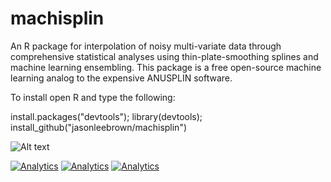# machisplin
An R package for interpolation of noisy multi-variate data through comprehensive statistical analyses using thin-plate-smoothing splines and machine learning ensembling.  This package is a free open-source machine learning analog to the expensive ANUSPLIN software. 

To install open R and type the following:

install.packages("devtools"); library(devtools); install_github("jasonleebrown/machisplin")

![Alt text](https://raw.githubusercontent.com/jasonleebrown/machisplin/master/MACHISPLIN_LOGOv2.jpg?raw=true "Title")


[![Analytics](https://ga-beacon.appspot.com/UA-136960917-1/machisplin)](https://github.com/igrigorik/ga-beacon)
[![Analytics](https://ga-beacon.appspot.com/UA-136933757-1/machuruku?pixel)](https://github.com/igrigorik/ga-beacon)
[![Analytics](https://ga-beacon.appspot.com/UA-136917616-1/bowala?pixel)](https://github.com/igrigorik/ga-beacon)
